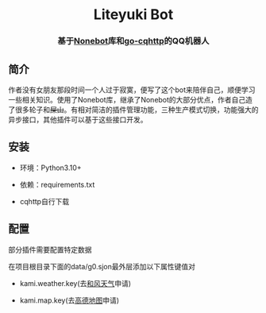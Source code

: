 <div align="center">

# Liteyuki Bot

### 基于[Nonebot](https://v2.nonebot.dev/)库和[go-cqhttp](https://docs.go-cqhttp.org/)的QQ机器人

</div>

## 简介

作者没有女朋友那段时间一个人过于寂寞，便写了这个bot来陪伴自己，顺便学习一些相关知识。使用了Nonebot库，继承了Nonebot的大部分优点，作者自己造了很多轮子和~~屎山~~。有相对简洁的插件管理功能，三种生产模式切换，功能强大的异步接口，其他插件可以基于这些接口开发。

## 安装

- 环境：Python3.10+

- 依赖：requirements.txt

- cqhttp自行下载

## 配置

部分插件需要配置特定数据

在项目根目录下面的data/g0.sjon最外层添加以下属性键值对

- kami.weather.key(去[和风天气](https://dev.qweather.com/)申请)

- kami.map.key(去[高德地图](https://console.amap.com/dev/key/app)申请)

